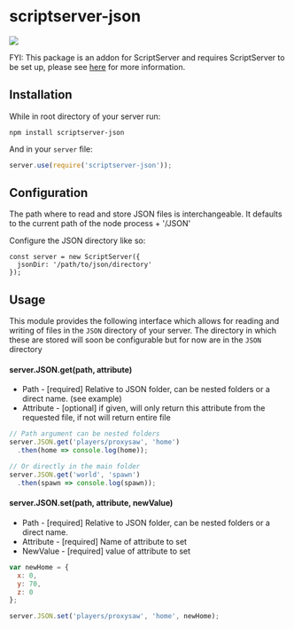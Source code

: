 scriptserver-json
====================

[![](http://i.imgur.com/zhptNme.png)](https://github.com/garrettjoecox/scriptserver)

FYI: This package is an addon for ScriptServer and requires ScriptServer to be set up, please see [here](https://github.com/garrettjoecox/scriptserver) for more information.

## Installation
While in root directory of your server run:
```
npm install scriptserver-json
```
And in your `server` file:
```javascript
server.use(require('scriptserver-json'));
```

## Configuration
The path where to read and store JSON files is interchangeable. It defaults to the current path of the node process + '/JSON'

Configure the JSON directory like so:
```
const server = new ScriptServer({
  jsonDir: '/path/to/json/directory'
});
```

## Usage
This module provides the following interface which allows for reading and writing of files in the `JSON` directory of your server. The directory in which these are stored will soon be configurable but for now are in the `JSON` directory

#### server.JSON.get(path, attribute)
- Path - [required] Relative to JSON folder, can be nested folders or a direct name. (see example)
- Attribute - [optional] if given, will only return this attribute from the requested file, if not will return entire file

```javascript
// Path argument can be nested folders
server.JSON.get('players/proxysaw', 'home')
  .then(home => console.log(home));

// Or directly in the main folder
server.JSON.get('world', 'spawn')
  .then(spawn => console.log(spawn));
```

#### server.JSON.set(path, attribute, newValue)
- Path - [required] Relative to JSON folder, can be nested folders or a direct name.
- Attribute - [required] Name of attribute to set
- NewValue - [required] value of attribute to set

```javascript
var newHome = {
  x: 0,
  y: 70,
  z: 0
};

server.JSON.set('players/proxysaw', 'home', newHome);
```
